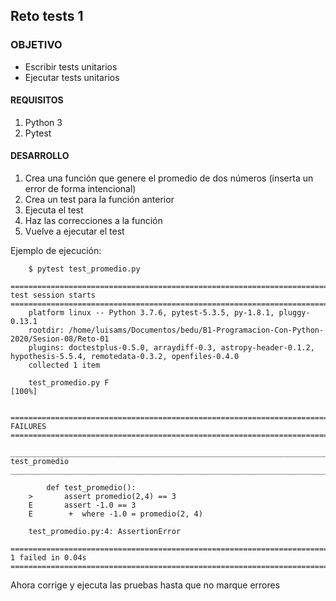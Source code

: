 ## Reto tests 1

### OBJETIVO 

- Escribir tests unitarios
- Ejecutar tests unitarios

#### REQUISITOS 

1. Python 3
2. Pytest

#### DESARROLLO

1. Crea una función que genere  el promedio de dos números (inserta un error de forma intencional) 
2. Crea un test para la función anterior
3. Ejecuta el test
4. Haz las correcciones a la función
5. Vuelve a ejecutar el test

Ejemplo de ejecución:
```
	$ pytest test_promedio.py 
	======================================================================================== test session starts ========================================================================================
	platform linux -- Python 3.7.6, pytest-5.3.5, py-1.8.1, pluggy-0.13.1
	rootdir: /home/luisams/Documentos/bedu/B1-Programacion-Con-Python-2020/Sesion-08/Reto-01
	plugins: doctestplus-0.5.0, arraydiff-0.3, astropy-header-0.1.2, hypothesis-5.5.4, remotedata-0.3.2, openfiles-0.4.0
	collected 1 item                                                                                                                                                                                    

	test_promedio.py F                                                                                                                                                                            [100%]

	============================================================================================= FAILURES ==============================================================================================
	___________________________________________________________________________________________ test_promedio ___________________________________________________________________________________________

		def test_promedio():
	>       assert promedio(2,4) == 3
	E       assert -1.0 == 3
	E        +  where -1.0 = promedio(2, 4)

	test_promedio.py:4: AssertionError
	========================================================================================= 1 failed in 0.04s =========================================================================================
```

Ahora corrige y ejecuta las pruebas hasta que no marque errores

